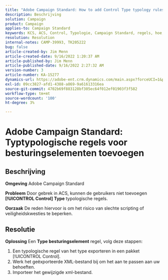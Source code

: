 ```yaml
---
title: "Adobe Campaign Standard: How to add Control Type typology rules"
description: Beschrijving
solution: Campaign
product: Campaign
applies-to: Campaign Standard
keywords: KCS, ACS, Control, Typologie, Campaign Standard, regels, hoe, toevoegen
resolution: Resolution
internal-notes: CAMP-39993, TK205222
bug: false
article-created-by: Jim Menn
article-created-date: 9/16/2022 1:20:37 AM
article-published-by: Jim Menn
article-published-date: 9/16/2022 2:27:32 AM
version-number: 3
article-number: KA-15277
dynamics-url: https://adobe-ent.crm.dynamics.com/main.aspx?forceUCI=1&pagetype=entityrecord&etn=knowledgearticle&id=7b5e60c4-5d35-ed11-9db1-0022480866ad
exl-id: 09cc3827-afd1-4388-a869-9a61613316ea
source-git-commit: 4702b69f883128bf305ec64f012ef01903f3f582
workflow-type: tm+mt
source-wordcount: '100'
ht-degree: 3%

---
```


# Adobe Campaign Standard: Typtypologische regels voor besturingselementen toevoegen

## Beschrijving


<b>Omgeving</b>
Adobe Campaign Standard

<b>Probleem</b>
Door gebrek in ACS, kunnen de gebruikers niet toevoegen <b>[!UICONTROL Control] Type</b> typologische regels.

<b>Oorzaak</b>
De reden hiervoor is om het risico van slechte scripting of veiligheidskwesties te beperken.


## Resolutie


<b>Oplossing</b>
Een <b>Type besturingselement</b> regel, volg deze stappen:

1. Een typologische regel van het type exporteren in een pakket [!UICONTROL Control].
2. Werk het geëxporteerde XML-bestand bij om het aan te passen aan uw behoeften.
3. Importeer het gewijzigde xml-bestand.
